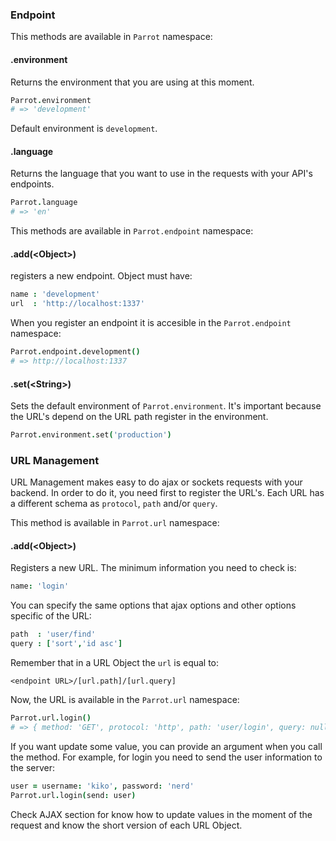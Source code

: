 ### Endpoint

This methods are available in `Parrot` namespace:

#### .environment

Returns the environment that you are using at this moment.

```coffee
Parrot.environment
# => 'development'
```

Default environment is `development`.

#### .language

Returns the language that you want to use in the requests with your API's endpoints.

```coffee
Parrot.language
# => 'en'
```

This methods are available in `Parrot.endpoint` namespace:

#### .add(&lt;Object&gt;)

registers a new endpoint. Object must have:

```coffee
name : 'development'
url  : 'http://localhost:1337'
```

When you register an endpoint it is accesible in the `Parrot.endpoint` namespace:

```coffee
Parrot.endpoint.development()
# => http://localhost:1337
```

#### .set(&lt;String&gt;)

Sets the default environment of `Parrot.environment`. It's important because the URL's depend on the URL path register in the environment.

```coffee
Parrot.environment.set('production')
```

### URL Management

URL Management makes easy to do ajax or sockets requests with your backend. In order to do it, you need first to register the URL's. Each URL has a different schema as `protocol`, `path` and/or `query`.

This method is available in `Parrot.url` namespace:

#### .add(&lt;Object&gt;)

Registers a new URL. The minimum information you need to check is:

```coffee
name: 'login'
```

You can specify the same options that ajax options and other options specific of the URL:

```coffee
path  : 'user/find'
query : ['sort','id asc']
```

Remember that in a URL Object the `url` is equal to:

```
<endpoint URL>/[url.path]/[url.query]
```

Now, the URL is available in the `Parrot.url` namespace:

```coffee
Parrot.url.login()
# => { method: 'GET', protocol: 'http', path: 'user/login', query: null }
```

If you want update some value, you can provide an argument when you call the method. For example, for login you need to send the user information to the server:

```coffee
user = username: 'kiko', password: 'nerd'
Parrot.url.login(send: user)
```

Check AJAX section for know how to update values in the moment of the request and know the short version of each URL Object.
